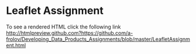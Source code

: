# Leaflet Assignment
To see a rendered HTML click the following link 
http://htmlpreview.github.com?https://github.com/a-frolov/Developing_Data_Products_Assignments/blob/master/LeafletAssignment.html
